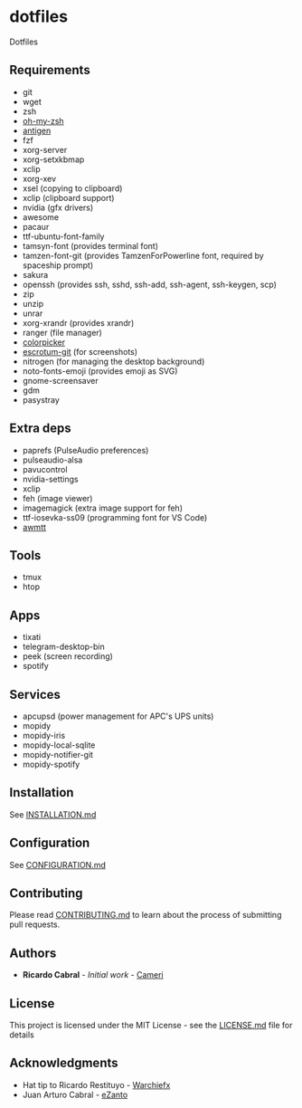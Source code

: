 # dotfiles
Dotfiles

## Requirements
* git
* wget
* zsh
* [oh-my-zsh](https://github.com/robbyrussell/oh-my-zsh)
* [antigen](https://github.com/zsh-users/antigen)
* fzf
* xorg-server
* xorg-setxkbmap
* xclip
* xorg-xev
* xsel (copying to clipboard)
* xclip (clipboard support)
* nvidia (gfx drivers)
* awesome
* pacaur
* ttf-ubuntu-font-family
* tamsyn-font (provides terminal font)
* tamzen-font-git (provides TamzenForPowerline font, required by spaceship prompt)
* sakura
* openssh (provides ssh, sshd, ssh-add, ssh-agent, ssh-keygen, scp)
* zip
* unzip
* unrar
* xorg-xrandr (provides xrandr)
* ranger (file manager)
* [colorpicker](https://github.com/Jack12816/colorpicker)
* [escrotum-git](https://aur.archlinux.org/packages/escrotum-git/) (for screenshots)
* nitrogen (for managing the desktop background)
* noto-fonts-emoji (provides emoji as SVG)
* gnome-screensaver
* gdm
* pasystray

## Extra deps
* paprefs (PulseAudio preferences)
* pulseaudio-alsa
* pavucontrol
* nvidia-settings
* xclip
* feh (image viewer)
* imagemagick (extra image support for feh)
* ttf-iosevka-ss09 (programming font for VS Code)
* [awmtt](https://aur.archlinux.org/packages/awmtt/)

## Tools
* tmux
* htop

## Apps
* tixati
* telegram-desktop-bin
* peek (screen recording)
* spotify

## Services
* apcupsd (power management for APC's UPS units)
* mopidy
* mopidy-iris
* mopidy-local-sqlite
* mopidy-notifier-git
* mopidy-spotify

## Installation
See [INSTALLATION.md](INSTALLATION.md)

## Configuration
See [CONFIGURATION.md](CONFIGURATION.md)

## Contributing
Please read [CONTRIBUTING.md](CONTRIBUTING.md) to learn about the process of submitting pull requests.

## Authors

* **Ricardo Cabral** - *Initial work* - [Cameri](https://github.com/Cameri)

## License

This project is licensed under the MIT License - see the [LICENSE.md](LICENSE.md) file for details

## Acknowledgments

* Hat tip to Ricardo Restituyo - [Warchiefx](https://github.com/Warchiefx)
* Juan Arturo Cabral - [eZanto](https://github.com/eZanto)
